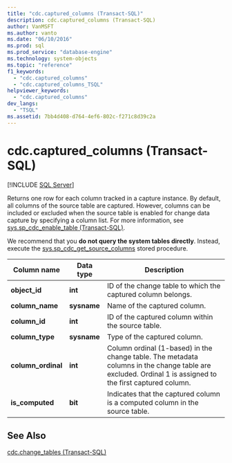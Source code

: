 ```yaml
---
title: "cdc.captured_columns (Transact-SQL)"
description: cdc.captured_columns (Transact-SQL)
author: VanMSFT
ms.author: vanto
ms.date: "06/10/2016"
ms.prod: sql
ms.prod_service: "database-engine"
ms.technology: system-objects
ms.topic: "reference"
f1_keywords:
  - "cdc.captured_columns"
  - "cdc.captured_columns_TSQL"
helpviewer_keywords:
  - "cdc.captured_columns"
dev_langs:
  - "TSQL"
ms.assetid: 7bb4d408-d764-4ef6-802c-f271c8d39c2a
---
```

# cdc.captured_columns (Transact-SQL)
[!INCLUDE [SQL Server](../../includes/applies-to-version/sqlserver.md)]

  Returns one row for each column tracked in a capture instance. By default, all columns of the source table are captured. However, columns can be included or excluded when the source table is enabled for change data capture by specifying a column list. For more information, see [sys.sp_cdc_enable_table &#40;Transact-SQL&#41;](../../relational-databases/system-stored-procedures/sys-sp-cdc-enable-table-transact-sql.md).  
  
 We recommend that you **do not query the system tables directly**. Instead, execute the [sys.sp_cdc_get_source_columns](../../relational-databases/system-stored-procedures/sys-sp-cdc-get-captured-columns-transact-sql.md) stored procedure.  
   
|Column name|Data type|Description|  
|-----------------|---------------|-----------------|  
|**object_id**|**int**|ID of the change table to which the captured column belongs.|  
|**column_name**|**sysname**|Name of the captured column.|  
|**column_id**|**int**|ID of the captured column within the source table.|  
|**column_type**|**sysname**|Type of the captured column.|  
|**column_ordinal**|**int**|Column ordinal (1-based) in the change table. The metadata columns in the change table are excluded. Ordinal 1 is assigned to the first captured column.|  
|**is_computed**|**bit**|Indicates that the captured column is a computed column in the source table.|  
  
## See Also  
 [cdc.change_tables &#40;Transact-SQL&#41;](../../relational-databases/system-tables/cdc-change-tables-transact-sql.md)  
  
  
